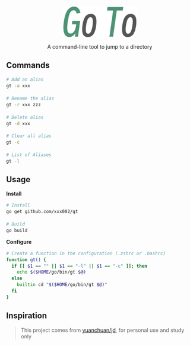 <div align="center">
  <img src="logo.svg" width="200">
  <p>A command-line tool to jump to a directory</p>
</div>

## Commands

```sh
# Add an alias
gt -a xxx 

# Rename the alias
gt -r xxx zzz

# Delete alias
gt -d xxx

# Clear all alias
gt -c

# List of Aliases
gt -l    	
```

## Usage

**Install**

``` sh
# Install
go get github.com/xxx002/gt

# Build
go build
```

**Configure**

```sh
# Create a function in the configuration (.zshrc or .bashrc)
function gt() {
  if [[ $1 == "" || $1 == "-l" || $1 == "-c" ]]; then
    echo $($HOME/go/bin/gt $@)
  else
    builtin cd "$($HOME/go/bin/gt $@)"
  fi
}
```

## Inspiration

> This project comes from [yuanchuan/jd](https://github.com/yuanchuan/jd/), for personal use and study only